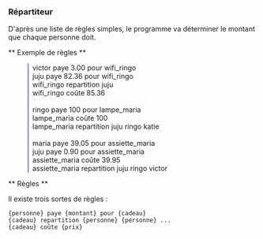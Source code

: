 
<style>
    .indent {
        margin-left:2.5rem;
        padding-left:0.5rem;
        border-left: blue solid 1px;
    }
</style>


### Répartiteur 

D'après une liste de règles simples, le programme va déterminer le montant que chaque personne doit.

** Exemple de règles **

<div class='indent'>
victor paye 3.00  pour wifi_ringo <br>
juju paye 82.36 pour wifi_ringo <br>
wifi_ringo repartition juju <br>
wifi_ringo  coûte 85.36 <br>
<br>
ringo paye 100 pour lampe_maria <br>
lampe_maria coûte 100 <br>
lampe_maria  repartition juju  ringo katie <br>
<br>
maria paye 39.05 pour assiette_maria <br>
juju paye  0.90 pour  assiette_maria <br>
assiette_maria coûte 39.95 <br>
assiette_maria repartition juju ringo victor <br>
</div>

** Règles ** 

Il existe trois sortes de règles :

```
{personne} paye {montant} pour {cadeau}
{cadeau} repartition {personne} {personne} ...
{cadeau} coûte {prix}
```
